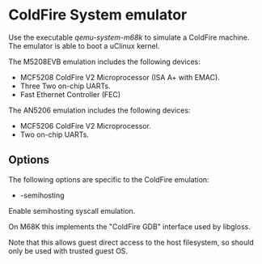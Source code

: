 ColdFire System emulator
========================

Use the executable *qemu-system-m68k* to simulate a ColdFire machine. The
emulator is able to boot a uClinux kernel.

The M5208EVB emulation includes the following devices:

 * MCF5208 ColdFire V2 Microprocessor (ISA A+ with EMAC).
 * Three Two on-chip UARTs.
 * Fast Ethernet Controller (FEC)

The AN5206 emulation includes the following devices:

 * MCF5206 ColdFire V2 Microprocessor.
 * Two on-chip UARTs.

Options
-------

The following options are specific to the ColdFire emulation:

 * -semihosting

Enable semihosting syscall emulation.

On M68K this implements the "ColdFire GDB" interface used by libgloss.

Note that this allows guest direct access to the host filesystem, so should
only be used with trusted guest OS.
